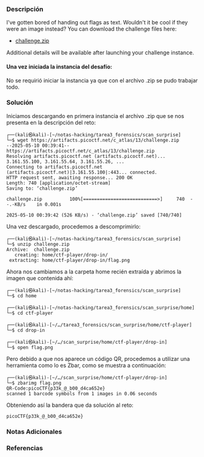 ### Descripción
I've gotten bored of handing out flags as text. Wouldn't it be cool if they were an image instead? You can download the challenge files here:

- [challenge.zip](https://artifacts.picoctf.net/c_atlas/13/challenge.zip)

Additional details will be available after launching your challenge instance.
#### Una vez iniciada la instancia del desafío:
No se requirió iniciar la instancia ya que con el archivo .zip se pudo trabajar todo.
### Solución
Iniciamos descargando en primera instancia el archivo .zip que se nos presenta en la descripción del reto:

```shell
┌──(kali㉿kali)-[~/notas-hacking/tarea3_forensics/scan_surprise]
└─$ wget https://artifacts.picoctf.net/c_atlas/13/challenge.zip
--2025-05-10 00:39:41--  https://artifacts.picoctf.net/c_atlas/13/challenge.zip
Resolving artifacts.picoctf.net (artifacts.picoctf.net)... 3.161.55.100, 3.161.55.64, 3.161.55.26, ...
Connecting to artifacts.picoctf.net (artifacts.picoctf.net)|3.161.55.100|:443... connected.
HTTP request sent, awaiting response... 200 OK
Length: 740 [application/octet-stream]
Saving to: ‘challenge.zip’

challenge.zip          100%[===========================>]     740  --.-KB/s    in 0.001s  

2025-05-10 00:39:42 (526 KB/s) - ‘challenge.zip’ saved [740/740]
```

Una vez descargado, procedemos a descomprimirlo:

```shell
┌──(kali㉿kali)-[~/notas-hacking/tarea3_forensics/scan_surprise]
└─$ unzip challenge.zip          
Archive:  challenge.zip
   creating: home/ctf-player/drop-in/
 extracting: home/ctf-player/drop-in/flag.png 
```

Ahora nos cambiamos a la carpeta home recién extraída y abrimos la imagen que contenida ahí:

```shell
┌──(kali㉿kali)-[~/notas-hacking/tarea3_forensics/scan_surprise]
└─$ cd home

┌──(kali㉿kali)-[~/notas-hacking/tarea3_forensics/scan_surprise/home]
└─$ cd ctf-player 

┌──(kali㉿kali)-[~/…/tarea3_forensics/scan_surprise/home/ctf-player]
└─$ cd drop-in    

┌──(kali㉿kali)-[~/…/scan_surprise/home/ctf-player/drop-in]
└─$ open flag.png 
```

Pero debido a que nos aparece un código QR, procedemos a utilizar una herramienta como lo es Zbar, como se muestra a continuación:

```shell
┌──(kali㉿kali)-[~/…/scan_surprise/home/ctf-player/drop-in]
└─$ zbarimg flag.png 
QR-Code:picoCTF{p33k_@_b00_d4ca652e}
scanned 1 barcode symbols from 1 images in 0.06 seconds
```

Obteniendo así la bandera que da solución al reto:

```
picoCTF{p33k_@_b00_d4ca652e}
```
### Notas Adicionales

### Referencias